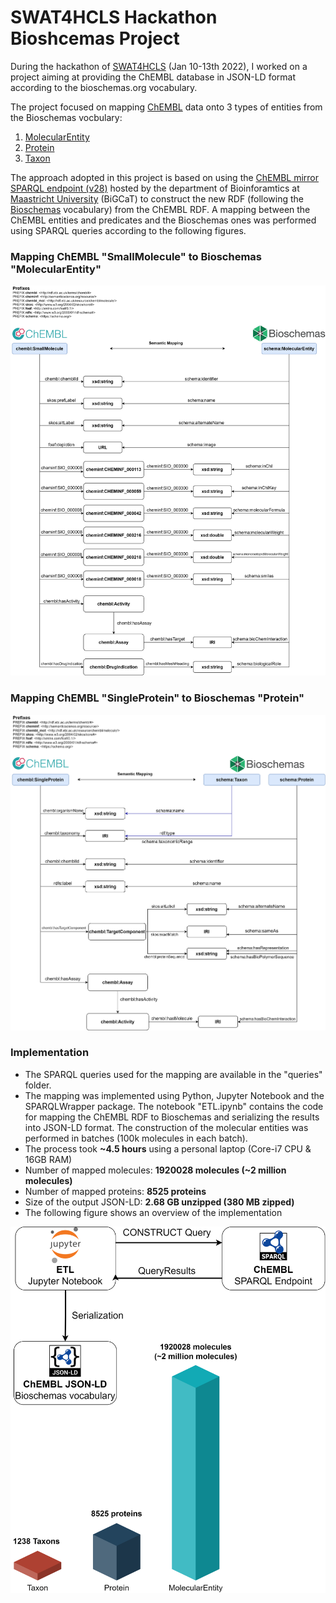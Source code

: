 # SWAT4HCLS Hackathon Bioshcemas Project

During the hackathon of [SWAT4HCLS](http://www.swat4ls.org/) (Jan 10-13th 2022), I worked on a project aiming at providing the ChEMBL database in JSON-LD format according to the bioschemas.org vocabulary.

The project focused on mapping [ChEMBL](https://www.ebi.ac.uk/chembl/) data onto 3 types of entities from the Bioschemas vocbulary:

1. [MolecularEntity](https://bioschemas.org/MolecularEntity)
2. [Protein](https://bioschemas.org/Protein)
3. [Taxon](https://bioschemas.org/Taxon)



The approach adopted in this project is based on using the [ChEMBL mirror SPARQL endpoint (v28)](https://chemblmirror.rdf.bigcat-bioinformatics.org/) hosted by the department of Bioinforamtics at [Maastricht University](https://www.maastrichtuniversity.nl/) (BiGCaT) to construct the new RDF (following the [Bioschemas](https://bioschemas.org/) vocabulary) from the ChEMBL RDF. A mapping between the ChEMBL entities and predicates and the Bioschemas ones was performed using SPARQL queries according to the following figures.



### Mapping ChEMBL "SmallMolecule" to Bioschemas "MolecularEntity"

![chembl-to-bioschemas-molecule](images/chembl-to-bioschemas-molecule.png)



### Mapping ChEMBL "SingleProtein" to Bioschemas "Protein"

![chembl-to-bioschemas-protein](images/chembl-to-bioschemas-protein.png)







### Implementation

- The SPARQL queries used for the mapping are available in the "queries" folder.
- The mapping was implemented using Python, Jupyter Notebook and the SPARQLWrapper package. The notebook "ETL.ipynb" contains the code for mapping the ChEMBL RDF to Bioschemas and serializing the results into JSON-LD format. The construction of the molecular entities was performed in batches (100k molecules in each batch).  
- The process took **~4.5 hours** using a personal laptop (Core-i7 CPU & 16GB RAM)  
- Number of mapped molecules: **1920028  molecules (~2 million molecules)**
- Number of mapped proteins: **8525 proteins**
- Size of the output JSON-LD: **2.68 GB unzipped (380 MB zipped)**
- The following figure shows an overview of the implementation




![swat4hcls-2022-implementation](images/swat4hcls-2022-implementation.png)



